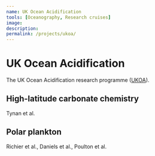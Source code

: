```yaml
---
name: UK Ocean Acidification
tools: [Oceanography, Research cruises]
image:
description:
permalink: /projects/ukoa/
---
```


# **UK Ocean Acidification**

The UK Ocean Acidification research programme ([UKOA](https://www.oceanacidification.org.uk)).

## High-latitude carbonate chemistry

Tynan et al.

## Polar plankton

Richier et al., Daniels et al., Poulton et al.

